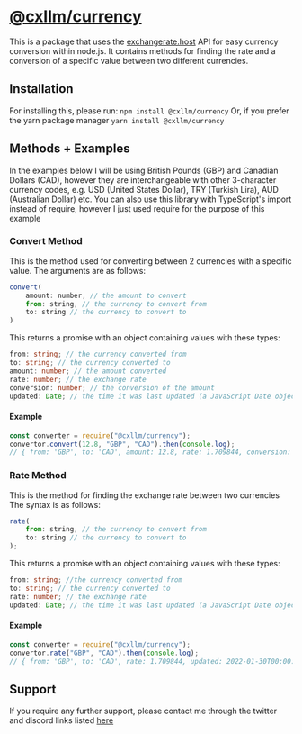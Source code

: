 # [@cxllm/currency](https://npmjs.com/@cxllm/currency)

This is a package that uses the [exchangerate.host](https://exchangerate.host) API for easy currency conversion within node.js. It contains methods for finding the rate and a conversion of a specific value between two different currencies.

## Installation

For installing this, please run:
`npm install @cxllm/currency`
Or, if you prefer the yarn package manager
`yarn install @cxllm/currency`

## Methods + Examples

In the examples below I will be using British Pounds (GBP) and Canadian Dollars (CAD), however they are interchangeable with other 3-character currency codes, e.g. USD (United States Dollar), TRY (Turkish Lira), AUD (Australian Dollar) etc. You can also use this library with TypeScript's import instead of require, however I just used require for the purpose of this example

### Convert Method

This is the method used for converting between 2 currencies with a specific value.
The arguments are as follows:

```js
convert(
    amount: number, // the amount to convert
    from: string, // the currency to convert from
    to: string // the currency to convert to
)

```

This returns a promise with an object containing values with these types:

```ts
from: string; // the currency converted from
to: string; // the currency converted to
amount: number; // the amount converted
rate: number; // the exchange rate
conversion: number; // the conversion of the amount
updated: Date; // the time it was last updated (a JavaScript Date object)
```

#### Example

```js
const converter = require("@cxllm/currency");
convertor.convert(12.8, "GBP", "CAD").then(console.log);
// { from: 'GBP', to: 'CAD', amount: 12.8, rate: 1.709844, conversion: 21.886, updated: 2022-01-30T00:00:00.000Z
```

### Rate Method

This is the method for finding the exchange rate between two currencies
The syntax is as follows:

```js
rate(
    from: string, // the currency to convert from
    to: string // the currency to convert to
);
```

This returns a promise with an object containing values with these types:

```ts
from: string; //the currency converted from
to: string; // the currency converted to
rate: number; // the exchange rate
updated: Date; // the time it was last updated (a JavaScript Date object)
```

#### Example

```js
const converter = require("@cxllm/currency");
convertor.rate("GBP", "CAD").then(console.log);
// { from: 'GBP', to: 'CAD', rate: 1.709844, updated: 2022-01-30T00:00:00.000Z }
```

## Support

If you require any further support, please contact me through the twitter and discord links listed [here](https://github.com/cxllm/)
